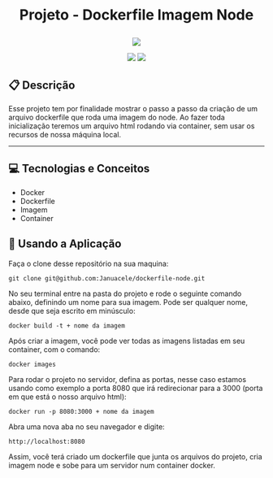 # <p align = "center"> Projeto - Dockerfile Imagem Node  </p>

<p align="center">
   <img src="https://blog.geekhunter.com.br/wp-content/uploads/2019/06/docker-na-pratica-como-construir-uma-aplicacao-2.png"/>
</p>

<p align = "center">
   <img src="https://img.shields.io/badge/author-Januacele Vieira-4dae71?style=flat-square" />
   <img src="https://img.shields.io/badge/Learning - Docker -4dae71?style=flat-square" />
</p>

##  :clipboard: Descrição
  Esse projeto tem por finalidade mostrar o passo a passo da criação de um arquivo dockerfile que roda uma imagem do node. Ao fazer toda inicialização
  teremos um arquivo html rodando via container, sem usar os recursos de nossa máquina local.  
***
## :computer:	 Tecnologias e Conceitos

- Docker
- Dockerfile
- Imagem
- Container

## 🏁 Usando a Aplicação

Faça o clone desse repositório na sua maquina:

```
git clone git@github.com:Januacele/dockerfile-node.git
```
No seu terminal entre na pasta do projeto e rode o seguinte comando abaixo, definindo um nome para sua imagem. Pode ser qualquer nome, desde 
que seja escrito em minúsculo:

```
docker build -t + nome da imagem
```

Após criar a imagem, você pode ver todas as imagens listadas em seu container, com o comando:

```
docker images
```

Para rodar o projeto no servidor, defina as portas, nesse caso estamos usando como exemplo a porta 8080 que irá redirecionar para a 3000 (porta em que está
o nosso arquivo html):

```
docker run -p 8080:3000 + nome da imagem
```

Abra uma nova aba no seu navegador e digite:

```
http://localhost:8080
```

Assim, você terá criado um dockerfile que junta os arquivos do projeto, cria imagem node e sobe para um servidor num container docker. 
